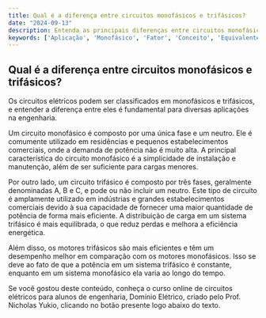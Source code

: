 ```yaml
---
title: Qual é a diferença entre circuitos monofásicos e trifásicos?
date: "2024-09-13"
description: Entenda as principais diferenças entre circuitos monofásicos e trifásicos e suas aplicações.
keywords: ['Aplicação', 'Monofásico', 'Fator', 'Conceito', 'Equivalente', 'Potência', 'Termo']
---
```


## Qual é a diferença entre circuitos monofásicos e trifásicos?

Os circuitos elétricos podem ser classificados em monofásicos e trifásicos, e entender a diferença entre eles é fundamental para diversas aplicações na engenharia. 

Um circuito monofásico é composto por uma única fase e um neutro. Ele é comumente utilizado em residências e pequenos estabelecimentos comerciais, onde a demanda de potência não é muito alta. A principal característica do circuito monofásico é a simplicidade de instalação e manutenção, além de ser suficiente para cargas menores.

Por outro lado, um circuito trifásico é composto por três fases, geralmente denominadas A, B e C, e pode ou não incluir um neutro. Este tipo de circuito é amplamente utilizado em indústrias e grandes estabelecimentos comerciais devido à sua capacidade de fornecer uma maior quantidade de potência de forma mais eficiente. A distribuição de carga em um sistema trifásico é mais equilibrada, o que reduz perdas e melhora a eficiência energética.

Além disso, os motores trifásicos são mais eficientes e têm um desempenho melhor em comparação com os motores monofásicos. Isso se deve ao fato de que a potência em um sistema trifásico é constante, enquanto em um sistema monofásico ela varia ao longo do tempo.

Se você gostou deste conteúdo, conheça o curso online de circuitos elétricos para alunos de engenharia, Domínio Elétrico, criado pelo Prof. Nicholas Yukio, clicando no botão presente logo abaixo do texto.